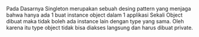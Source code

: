 Pada Dasarnya Singleton merupakan sebuah desing pattern yang menjaga bahwa hanya ada 1 buat instance object dalam 1 applikasi
Sekali Object dibuat maka tidak boleh ada instance lain dengan type yang sama. Oleh karena itu type object tidak bisa diakses langsung dan harus dibuat private. 